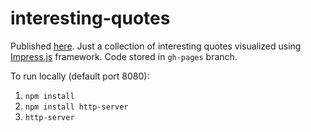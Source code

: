 # interesting-quotes

Published [here](https://aroraakshit.github.io/interesting-quotes). Just a collection of interesting quotes visualized using [Impress.js](https://github.com/impress/impress.js) framework. Code stored in `gh-pages` branch.

To run locally (default port 8080):
1. `npm install`
2. `npm install http-server`
3. `http-server`